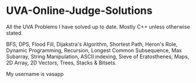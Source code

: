 # UVA-Online-Judge-Solutions

All the UVA Problems I have solved up to date. Mostly C++ unless otherwise stated.

BFS, DPS, Flood Fill, Dijakstra's Algorithm, Shortest Path, Heron's Role,
Dynamic Programming, Recursion, Longest Common Subsequence, Max Subarray,
String Manipulation, ASCII indexing, Sieve of Eratosthenes, 
Maps, 2D Array, 2D Vectors, Trees, Stacks & Bitsets.

My username is vasapp
